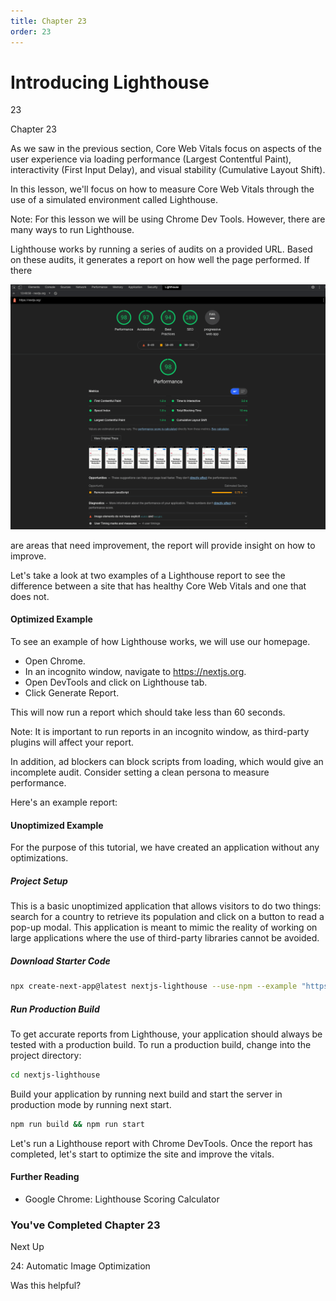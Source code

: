 ```yaml
---
title: Chapter 23
order: 23
---
```


# Introducing Lighthouse

23

Chapter 23

As we saw in the previous section, Core Web Vitals focus on aspects of the user experience via loading performance (Largest Contentful Paint), interactivity (First Input Delay), and visual stability (Cumulative Layout Shift).

In this lesson, we'll focus on how to measure Core Web Vitals through the use of a simulated environment called Lighthouse.

Note: For this lesson we will be using Chrome Dev Tools. However, there are many ways to run Lighthouse.

Lighthouse works by running a series of audits on a provided URL. Based on these audits, it generates a report on how well the page performed. If there

![Lighthouse report for Next.js homepage](./assets/lighthouse-report-for-nextjs-homepage-light.jpg)

are areas that need improvement, the report will provide insight on how to improve.

Let's take a look at two examples of a Lighthouse report to see the difference between a site that has healthy Core Web Vitals and one that does not.

#### Optimized Example

To see an example of how Lighthouse works, we will use our homepage.

- Open Chrome.
- In an incognito window, navigate to https://nextjs.org.
- Open DevTools and click on Lighthouse tab.
- Click Generate Report.

This will now run a report which should take less than 60 seconds.

Note: It is important to run reports in an incognito window, as third-party plugins will affect your report.

In addition, ad blockers can block scripts from loading, which would give an incomplete audit. Consider setting a clean persona to measure performance.

Here's an example report:

#### Unoptimized Example

For the purpose of this tutorial, we have created an application without any optimizations.

##### Project Setup

This is a basic unoptimized application that allows visitors to do two things: search for a country to retrieve its population and click on a button to read
a pop-up modal. This application is meant to mimic the reality of working on large applications where the use of third-party libraries cannot be avoided.

##### Download Starter Code

```bash
npx create-next-app@latest nextjs-lighthouse --use-npm --example "https://github.com/vercel/next-learn/tree/main/seo"
```

##### Run Production Build

To get accurate reports from Lighthouse, your application should always be tested with a production build. To run a production build, change into the
project directory:

```bash
cd nextjs-lighthouse
```

Build your application by running next build and start the server in
production mode by running next start.

```bash
npm run build && npm run start
```

Let's run a Lighthouse report with Chrome DevTools. Once the report has completed, let's start to optimize the site and improve the vitals.

#### Further Reading

- Google Chrome: Lighthouse Scoring Calculator

### You've Completed Chapter 23

Next Up

24: Automatic Image Optimization

Was this helpful?